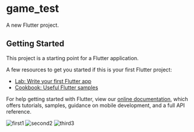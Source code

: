 # game_test

A new Flutter project.

## Getting Started

This project is a starting point for a Flutter application.

A few resources to get you started if this is your first Flutter project:

- [Lab: Write your first Flutter app](https://flutter.dev/docs/get-started/codelab)
- [Cookbook: Useful Flutter samples](https://flutter.dev/docs/cookbook)

For help getting started with Flutter, view our
[online documentation](https://flutter.dev/docs), which offers tutorials,
samples, guidance on mobile development, and a full API reference.

![first1](https://user-images.githubusercontent.com/75329130/127376055-a2763963-6e7d-4fbe-8cdc-f5b5e47de055.jpg)
![second2](https://user-images.githubusercontent.com/75329130/127376071-ffa00a30-1e3b-4504-b78e-b9f185ede8fa.jpg)
![third3](https://user-images.githubusercontent.com/75329130/127376070-f987e1a2-a492-43d3-a869-687c03cd1d9d.jpg)


